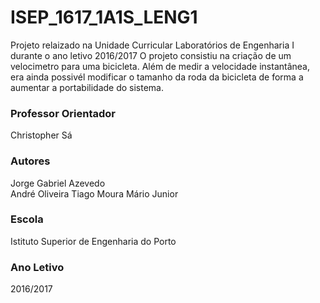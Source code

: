 # ISEP_1617_1A1S_LENG1
Projeto relaizado na Unidade Curricular Laboratórios de Engenharia I durante o ano letivo 2016/2017
O projeto consistiu na criação de um velocimetro para uma bicicleta. Além de medir a velocidade instantânea, era ainda possivél modificar o tamanho da roda da bicicleta de forma a aumentar a portabilidade do sistema. 

### Professor Orientador ###
Christopher Sá

### Autores ###
Jorge Gabriel Azevedo  
André Oliveira
Tiago Moura
Mário Junior

### Escola ###
Istituto Superior de Engenharia do Porto

### Ano Letivo ###
2016/2017

